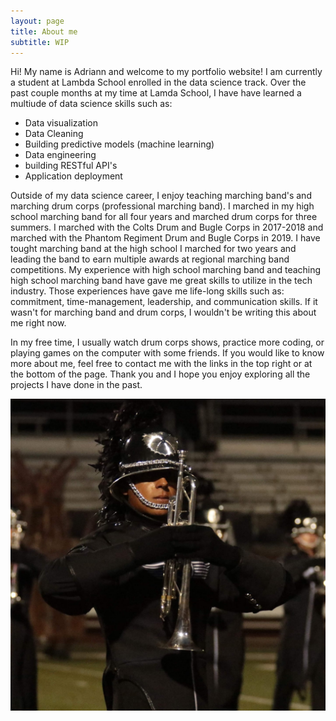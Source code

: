```yaml
---
layout: page
title: About me
subtitle: WIP
---
```


Hi! My name is Adriann and welcome to my portfolio website! I am currently a student at Lambda School enrolled in the data science track. Over the past couple months at my time at Lamda School, I have have learned a multiude of data science skills such as:

- Data visualization
- Data Cleaning
- Building predictive models (machine learning)
- Data engineering
- building RESTful API's
- Application deployment

Outside of my data science career, I enjoy teaching marching band's and marching drum corps (professional marching band). I marched in my high school marching band for all four years and marched drum corps for three summers. I marched with the Colts Drum and Bugle Corps in 2017-2018 and marched with the Phantom Regiment Drum and Bugle Corps in 2019. I have tought marching band at the high school I marched for two years and leading the band to earn multiple awards at regional marching band competitions. My experience with high school marching band and teaching high school marching band have gave me great skills to utilize in the tech industry. Those experiences have gave me life-long skills such as: commitment, time-management, leadership, and communication skills. If it wasn't for marching band and drum corps, I wouldn't be writing this about me right now.

In my free time, I usually watch drum corps shows, practice more coding, or playing games on the computer with some friends. If you would like to know more about me, feel free to contact me with the links in the top right or at the bottom of the page. Thank you and I hope you enjoy exploring all the projects I have done in the past.

![me-band](/img/me-band.jpg)
